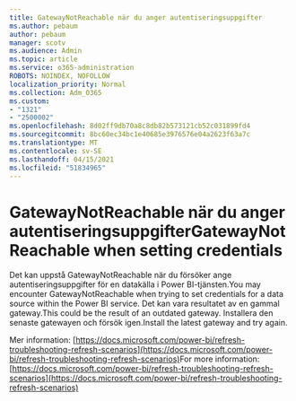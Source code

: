 ```yaml
---
title: GatewayNotReachable när du anger autentiseringsuppgifter
ms.author: pebaum
author: pebaum
manager: scotv
ms.audience: Admin
ms.topic: article
ms.service: o365-administration
ROBOTS: NOINDEX, NOFOLLOW
localization_priority: Normal
ms.collection: Adm_O365
ms.custom:
- "1321"
- "2500002"
ms.openlocfilehash: 8d02ff9db70a8c8db82b573121cb52c031899fd4
ms.sourcegitcommit: 8bc60ec34bc1e40685e3976576e04a2623f63a7c
ms.translationtype: MT
ms.contentlocale: sv-SE
ms.lasthandoff: 04/15/2021
ms.locfileid: "51834965"
---
```

# <a name="gatewaynotreachable-when-setting-credentials"></a><span data-ttu-id="cf295-102">GatewayNotReachable när du anger autentiseringsuppgifter</span><span class="sxs-lookup"><span data-stu-id="cf295-102">GatewayNotReachable when setting credentials</span></span>

<span data-ttu-id="cf295-103">Det kan uppstå GatewayNotReachable när du försöker ange autentiseringsuppgifter för en datakälla i Power BI-tjänsten.</span><span class="sxs-lookup"><span data-stu-id="cf295-103">You may encounter GatewayNotReachable when trying to set credentials for a data source within the Power BI service.</span></span> <span data-ttu-id="cf295-104">Det kan vara resultatet av en gammal gateway.</span><span class="sxs-lookup"><span data-stu-id="cf295-104">This could be the result of an outdated gateway.</span></span> <span data-ttu-id="cf295-105">Installera den senaste gatewayen och försök igen.</span><span class="sxs-lookup"><span data-stu-id="cf295-105">Install the latest gateway and try again.</span></span>

<span data-ttu-id="cf295-106">Mer information: [https://docs.microsoft.com/power-bi/refresh-troubleshooting-refresh-scenarios](https://docs.microsoft.com/power-bi/refresh-troubleshooting-refresh-scenarios)</span><span class="sxs-lookup"><span data-stu-id="cf295-106">For more information: [https://docs.microsoft.com/power-bi/refresh-troubleshooting-refresh-scenarios](https://docs.microsoft.com/power-bi/refresh-troubleshooting-refresh-scenarios)</span></span>

